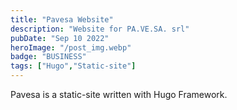 ```yaml
---
title: "Pavesa Website"
description: "Website for PA.VE.SA. srl"
pubDate: "Sep 10 2022"
heroImage: "/post_img.webp"
badge: "BUSINESS"
tags: ["Hugo","Static-site"]
---
```


Pavesa is a static-site written with Hugo Framework.